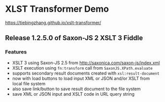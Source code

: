 # XLST Transformer Demo
<https://tiebingzhang.github.io/xslt-transformer/>

## Release 1.2.5.0 of Saxon-JS 2 XSLT 3 Fiddle

### Features

*   XSLT 3 using Saxon-JS 2.5 from http://saxonica.com/saxon-js/index.xml
*   XSLT execution using `fn:transform` call from `SaxonJS.XPath.evaluate`
*   supports secondary result documents created with `xsl:result-document`
*   now with load buttons to load input XML or JSON and/or XSLT from local file system
*   also save link/button to save result document to the file system
*   save XML or JSON input and XSLT code in URL query string
